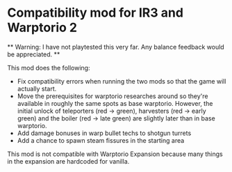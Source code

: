 # Compatibility mod for IR3 and Warptorio 2

** Warning: I have not playtested this very far. Any balance feedback would be appreciated. **

This mod does the following:

- Fix compatibility errors when running the two mods so that the game will actually start.
- Move the prerequisites for warptorio researches around so they're available in roughly the same spots as base warptorio. However, the initial unlock of teleporters (red -> green), harvesters (red -> early green) and the boiler (red -> late green) are slightly later than in base warptorio.
- Add damage bonuses in warp bullet techs to shotgun turrets
- Add a chance to spawn steam fissures in the starting area

This mod is not compatible with Warptorio Expansion because many things in the expansion are hardcoded for vanilla. 
